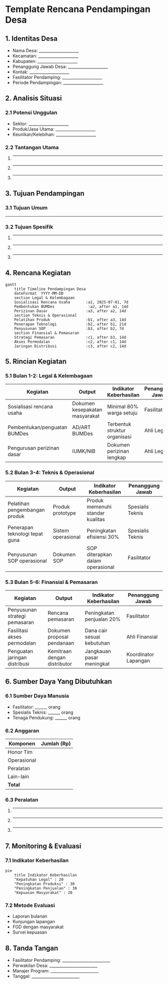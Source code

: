 # Template Rencana Pendampingan Desa

## 1. Identitas Desa

- Nama Desa: ____________________
- Kecamatan: ____________________
- Kabupaten: ____________________
- Penanggung Jawab Desa: ____________________
- Kontak: ____________________
- Fasilitator Pendamping: ____________________
- Periode Pendampingan: ____________________

## 2. Analisis Situasi

### 2.1 Potensi Unggulan

- Sektor: ____________________
- Produk/Jasa Utama: ____________________
- Keunikan/Kelebihan: ____________________

### 2.2 Tantangan Utama

1. ____________________
2. ____________________
3. ____________________

## 3. Tujuan Pendampingan

### 3.1 Tujuan Umum

____________________________________________________

### 3.2 Tujuan Spesifik

1. ____________________________________________________
2. ____________________________________________________
3. ____________________________________________________

## 4. Rencana Kegiatan

```mermaid
gantt
    title Timeline Pendampingan Desa
    dateFormat  YYYY-MM-DD
    section Legal & Kelembagaan
    Sosialisasi Rencana Usaha       :a1, 2025-07-01, 7d
    Pembentukan BUMDes               :a2, after a1, 14d
    Perizinan Dasar                 :a3, after a2, 14d
    section Teknis & Operasional
    Pelatihan Produk                :b1, after a3, 14d
    Penerapan Teknologi             :b2, after b1, 21d
    Penyusunan SOP                  :b3, after b2, 7d
    section Finansial & Pemasaran
    Strategi Pemasaran              :c1, after b3, 14d
    Akses Permodalan                :c2, after c1, 14d
    Jaringan Distribusi             :c3, after c2, 14d
```

## 5. Rincian Kegiatan

### 5.1 Bulan 1-2: Legal & Kelembagaan

| Kegiatan | Output | Indikator Keberhasilan | Penanggung Jawab |
|----------|--------|------------------------|------------------|
| Sosialisasi rencana usaha | Dokumen kesepakatan masyarakat | Minimal 80% warga setuju | Fasilitator |
| Pembentukan/penguatan BUMDes | AD/ART BUMDes | Terbentuk struktur organisasi | Ahli Legal |
| Pengurusan perizinan dasar | IUMK/NIB | Dokumen perizinan lengkap | Ahli Legal |

### 5.2 Bulan 3-4: Teknis & Operasional

| Kegiatan | Output | Indikator Keberhasilan | Penanggung Jawab |
|----------|--------|------------------------|------------------|
| Pelatihan pengembangan produk | Produk prototype | Produk memenuhi standar kualitas | Spesialis Teknis |
| Penerapan teknologi tepat guna | Sistem operasional | Peningkatan efisiensi 30% | Spesialis Teknis |
| Penyusunan SOP operasional | Dokumen SOP | SOP diterapkan dalam operasional | Fasilitator |

### 5.3 Bulan 5-6: Finansial & Pemasaran

| Kegiatan | Output | Indikator Keberhasilan | Penanggung Jawab |
|----------|--------|------------------------|------------------|
| Penyusunan strategi pemasaran | Rencana pemasaran | Peningkatan penjualan 20% | Fasilitator |
| Fasilitasi akses permodalan | Dokumen proposal pendanaan | Dana cair sesuai kebutuhan | Ahli Finansial |
| Penguatan jaringan distribusi | Kemitraan dengan distributor | Jangkauan pasar meningkat | Koordinator Lapangan |

## 6. Sumber Daya Yang Dibutuhkan

### 6.1 Sumber Daya Manusia

- Fasilitator: ______ orang
- Spesialis Teknis: ______ orang
- Tenaga Pendukung: ______ orang

### 6.2 Anggaran

| Komponen | Jumlah (Rp) |
|----------|-------------|
| Honor Tim | |
| Operasional | |
| Peralatan | |
| Lain-lain | |
| **Total** | |

### 6.3 Peralatan

1. ____________________
2. ____________________
3. ____________________

## 7. Monitoring & Evaluasi

### 7.1 Indikator Keberhasilan

```mermaid
pie
    title Indikator Keberhasilan
    "Kepatuhan Legal" : 20
    "Peningkatan Produksi" : 30
    "Peningkatan Penjualan" : 30
    "Kepuasan Masyarakat" : 20
```

### 7.2 Metode Evaluasi

- Laporan bulanan
- Kunjungan lapangan
- FGD dengan masyarakat
- Survei kepuasan

## 8. Tanda Tangan

- Fasilitator Pendamping: ________________________
- Perwakilan Desa: ________________________
- Manajer Program: ________________________
- Tanggal: ________________________
